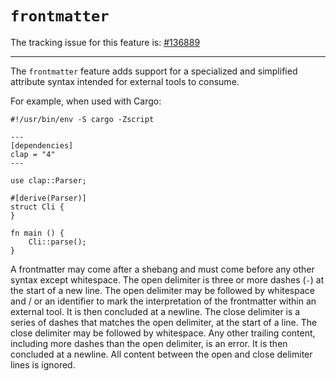 # `frontmatter`

The tracking issue for this feature is: [#136889]

[#136889]: https://github.com/rust-lang/rust/issues/136889

------------------------

The `frontmatter` feature adds support for a specialized and simplified attribute syntax
intended for external tools to consume.

For example, when used with Cargo:
```rust,ignore (frontmatter/shebang are not intended for doctests)
#!/usr/bin/env -S cargo -Zscript

---
[dependencies]
clap = "4"
---

use clap::Parser;

#[derive(Parser)]
struct Cli {
}

fn main () {
    Cli::parse();
}
```

A frontmatter may come after a shebang and must come before any other syntax except whitespace.
The open delimiter is three or more dashes (`-`) at the start of a new line.
The open delimiter may be followed by whitespace and / or an identifier to mark the interpretation of the frontmatter within an external tool.
It is then concluded at a newline.
The close delimiter is a series of dashes that matches the open delimiter, at the start of a line.
The close delimiter may be followed by whitespace.
Any other trailing content, including more dashes than the open delimiter, is an error.
It is then concluded at a newline.
All content between the open and close delimiter lines is ignored.
